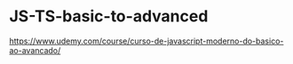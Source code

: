 # JS-TS-basic-to-advanced
https://www.udemy.com/course/curso-de-javascript-moderno-do-basico-ao-avancado/
